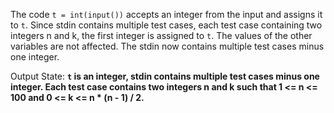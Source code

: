 The code `t = int(input())` accepts an integer from the input and assigns it to `t`. Since stdin contains multiple test cases, each test case containing two integers n and k, the first integer is assigned to `t`. The values of the other variables are not affected. The stdin now contains multiple test cases minus one integer.

Output State: **`t` is an integer, stdin contains multiple test cases minus one integer. Each test case contains two integers n and k such that 1 <= n <= 100 and 0 <= k <= n * (n - 1) / 2.**